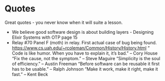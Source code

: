 # Quotes
Great quotes - you never know when it will suite a lesson.

- We believe good software design is about building layers - Designing Elixir Systems with OTP page 15
-  Relay #70 Panel F (moth) in relay. First actual case of bug being found. https://www.cs.uah.edu/~rcoleman/Common/History/History.html
“ Code is like humor. When you have to explain it, it’s bad.” – Cory House
“Fix the cause, not the symptom.” – Steve Maguire
“Simplicity is the soul of efficiency.” – Austin Freeman
“Before software can be reusable it first has to be usable.” – Ralph Johnson
“Make it work, make it right, make it fast.” – Kent Beck